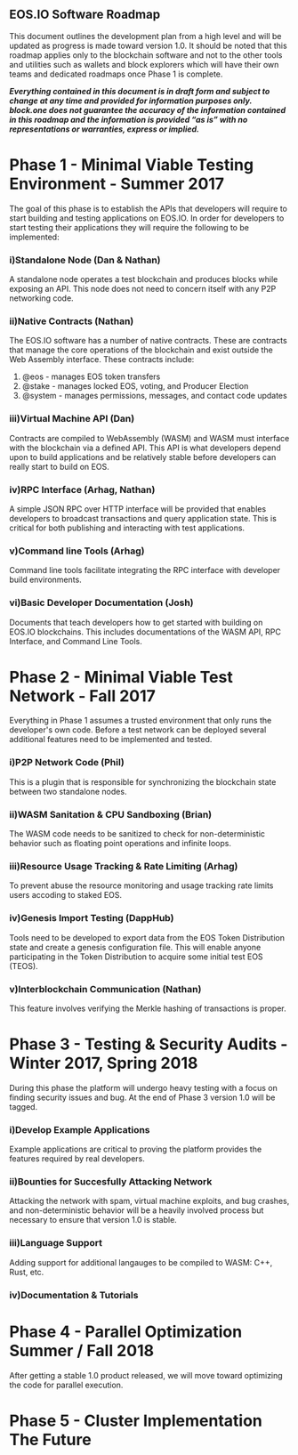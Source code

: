 EOS.IO Software Roadmap
-----------------------

This document outlines the development plan from a high level and will be updated as progress is made toward version 1.0. It should be noted that this roadmap applies only to the blockchain software and not to the other tools and utilities such as wallets and block explorers which will have their own teams and dedicated roadmaps once Phase 1 is complete.

***Everything contained in this document is in draft form and subject to change at any time and provided for information purposes only. block.one does not guarantee the accuracy of the information contained in this roadmap and the information is provided “as is” with no representations or warranties, express or implied.***

# Phase 1 - Minimal Viable Testing Environment - Summer 2017

The goal of this phase is to establish the APIs that developers will require to start building and testing applications on EOS.IO. In order for developers to start testing their applications they will require the following to be implemented:

### i)Standalone Node (Dan & Nathan)

A standalone node operates a test blockchain and produces blocks while exposing an API. This node does not need to concern itself with any P2P networking code.

### ii)Native Contracts (Nathan)

The EOS.IO software has a number of native contracts. These are contracts that manage the core operations of the blockchain and exist outside the Web Assembly interface. These contracts include:

  1. @eos - manages EOS token transfers
  2. @stake - manages locked EOS, voting, and Producer Election
  3. @system - manages permissions, messages, and contact code updates

### iii)Virtual Machine API (Dan)

Contracts are compiled to WebAssembly (WASM) and WASM must interface with the blockchain via a defined API. This API is what developers depend upon to build applications and be relatively stable before developers can really start to build on EOS.

### iv)RPC Interface (Arhag, Nathan)

A simple JSON RPC over HTTP interface will be provided that enables developers to broadcast transactions and query application state. This is critical for both publishing and interacting with test applications.

### v)Command line Tools (Arhag)

Command line tools facilitate integrating the RPC interface with developer build environments.

### vi)Basic Developer Documentation (Josh)

Documents that teach developers how to get started with building on EOS.IO blockchains. This includes documentations of the WASM API, RPC Interface, and Command Line Tools.

# Phase 2 - Minimal Viable Test Network - Fall 2017

Everything in Phase 1 assumes a trusted environment that only runs the developer's own code. Before a test network can be deployed several additional features need to be implemented and tested.

### i)P2P Network Code (Phil)

This is a plugin that is responsible for synchronizing the blockchain state between two standalone nodes.

### ii)WASM Sanitation & CPU Sandboxing (Brian)

The WASM code needs to be sanitized to check for non-deterministic behavior such as floating point operations and infinite loops.

### iii)Resource Usage Tracking & Rate Limiting (Arhag)

To prevent abuse the resource monitoring and usage tracking rate limits users accoding to staked EOS.

### iv)Genesis Import Testing (DappHub)

Tools need to be developed to export data from the EOS Token Distribution state and create a genesis configuration file. This will enable anyone participating in the Token Distribution to acquire some initial test EOS (TEOS).

### v)Interblockchain Communication (Nathan)

This feature involves verifying the Merkle hashing of transactions is proper.

# Phase 3 - Testing & Security Audits - Winter 2017, Spring 2018

During this phase the platform will undergo heavy testing with a focus on finding security issues and bug. At the end of Phase 3 version 1.0 will be tagged.

### i)Develop Example Applications

Example applications are critical to proving the platform provides the features required by real developers.

### ii)Bounties for Succesfully Attacking Network

Attacking the network with spam, virtual machine exploits, and bug crashes, and non-deterministic behavior will be a heavily involved process but necessary to ensure that version 1.0 is stable.

### iii)Language Support

Adding support for additional langauges to be compiled to WASM: C++, Rust, etc.

### iv)Documentation & Tutorials

# Phase 4 - Parallel Optimization Summer / Fall 2018

After getting a stable 1.0 product released, we will move toward optimizing the code for parallel execution.

# Phase 5 - Cluster Implementation The Future
